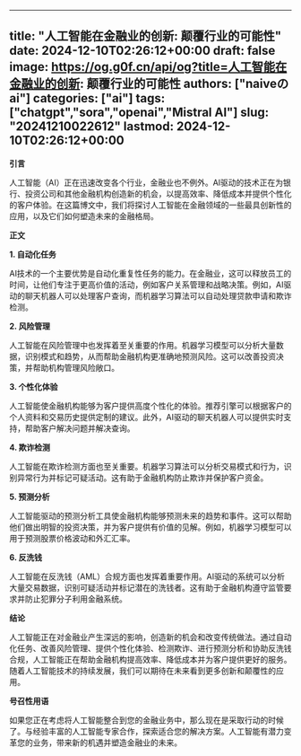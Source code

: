 
---
title: "人工智能在金融业的创新: 颠覆行业的可能性"
date: 2024-12-10T02:26:12+00:00
draft: false
image: https://og.g0f.cn/api/og?title=人工智能在金融业的创新: 颠覆行业的可能性
authors: ["naiveのai"]
categories: ["ai"]
tags: ["chatgpt","sora","openai","Mistral AI"]
slug: "20241210022612"
lastmod: 2024-12-10T02:26:12+00:00
---
**引言**

人工智能（AI）正在迅速改变各个行业，金融业也不例外。AI驱动的技术正在为银行、投资公司和其他金融机构创造新的机会，以提高效率、降低成本并提供个性化的客户体验。在这篇博文中，我们将探讨人工智能在金融领域的一些最具创新性的应用，以及它们如何塑造未来的金融格局。

**正文**

**1. 自动化任务**

AI技术的一个主要优势是自动化重复性任务的能力。在金融业，这可以释放员工的时间，让他们专注于更高价值的活动，例如客户关系管理和战略决策。例如，AI驱动的聊天机器人可以处理客户查询，而机器学习算法可以自动处理贷款申请和欺诈检测。

**2. 风险管理**

人工智能在风险管理中也发挥着至关重要的作用。机器学习模型可以分析大量数据，识别模式和趋势，从而帮助金融机构更准确地预测风险。这可以改善投资决策，并帮助机构管理风险敞口。

**3. 个性化体验**

人工智能使金融机构能够为客户提供高度个性化的体验。推荐引擎可以根据客户的个人资料和交易历史提供定制的建议。此外，AI驱动的聊天机器人可以提供实时支持，帮助客户解决问题并解决查询。

**4. 欺诈检测**

人工智能在欺诈检测方面也至关重要。机器学习算法可以分析交易模式和行为，识别异常行为并标记可疑活动。这有助于金融机构防止欺诈并保护客户资金。

**5. 预测分析**

人工智能驱动的预测分析工具使金融机构能够预测未来的趋势和事件。这可以帮助他们做出明智的投资决策，并为客户提供有价值的见解。例如，机器学习模型可以用于预测股票价格波动和外汇汇率。

**6. 反洗钱**

人工智能在反洗钱（AML）合规方面也发挥着重要作用。AI驱动的系统可以分析大量交易数据，识别可疑活动并标记潜在的洗钱者。这有助于金融机构遵守监管要求并防止犯罪分子利用金融系统。

**结论**

人工智能正在对金融业产生深远的影响，创造新的机会和改变传统做法。通过自动化任务、改善风险管理、提供个性化体验、检测欺诈、进行预测分析和协助反洗钱合规，人工智能正在帮助金融机构提高效率、降低成本并为客户提供更好的服务。随着人工智能技术的持续发展，我们可以期待在未来看到更多创新和颠覆性的应用。

**号召性用语**

如果您正在考虑将人工智能整合到您的金融业务中，那么现在是采取行动的时候了。与经验丰富的人工智能专家合作，探索适合您的解决方案。人工智能有潜力变革您的业务，带来新的机遇并塑造金融业的未来。